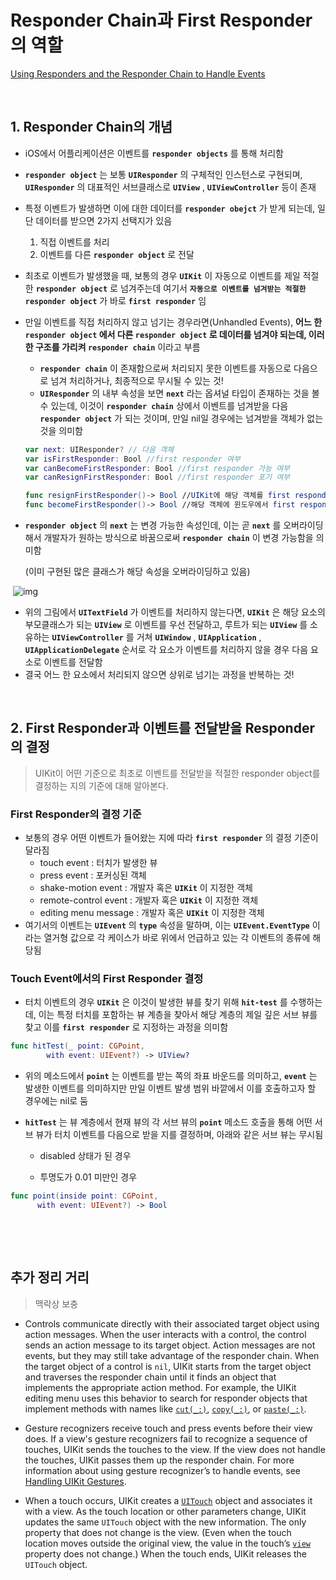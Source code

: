 # Responder Chain과 First Responder의 역할

[Using Responders and the Responder Chain to Handle Events](https://developer.apple.com/documentation/uikit/touches_presses_and_gestures/using_responders_and_the_responder_chain_to_handle_events)

​    

## 1. Responder Chain의 개념

- iOS에서 어플리케이션은 이벤트를 __`responder objects`__ 를 통해 처리함

- __`responder object`__ 는 보통 __`UIResponder`__ 의 구체적인 인스턴스로 구현되며, __`UIResponder`__ 의 대표적인 서브클래스로 __`UIView`__ , __`UIViewController`__ 등이 존재

- 특정 이벤트가 발생하면 이에 대한 데이터를 __`responder obejct`__ 가 받게 되는데, 일단 데이터를 받으면 2가지 선택지가 있음

  1. 직접 이벤트를 처리
  2. 이벤트를 다른 __`responder object`__ 로 전달

-  최초로 이벤트가 발생했을 때, 보통의 경우 __`UIKit`__ 이 자동으로 이벤트를 제일 적절한 __`responder object`__ 로 넘겨주는데 여기서 __`자동으로 이벤트를 넘겨받는 적절한 responder object`__ 가 바로 __`first responder`__ 임

- 만일 이벤트를 직접 처리하지 않고 넘기는 경우라면(Unhandled Events), __어느 한 `responder object` 에서 다른 `responder object` 로 데이터를 넘겨야 되는데, 이러한 구조를 가리켜 `responder chain`__ 이라고 부름

  - __`responder chain`__ 이 존재함으로써 처리되지 못한 이벤트를 자동으로 다음으로 넘겨 처리하거나, 최종적으로 무시될 수 있는 것!
  - __`UIResponder`__ 의 내부 속성을 보면 __`next`__ 라는 옵셔널 타입이 존재하는 것을 볼 수 있는데, 이것이 __`responder chain`__ 상에서 이벤트를 넘겨받을 다음 __`responder object`__ 가 되는 것이며, 만일 nil일 경우에는 넘겨받을 객체가 없는 것을 의미함

  ```swift
  var next: UIResponder? // 다음 객체
  var isFirstResponder: Bool //first responder 여부
  var canBecomeFirstResponder: Bool //first responder 가능 여부
  var canResignFirstResponder: Bool //first responder 포기 여부
  
  func resignFirstResponder()-> Bool //UIKit에 해당 객체를 first responder로 여기도록 요청
  func becomeFirstResponder()-> Bool //해당 객체에 윈도우에서 first responder의 역할을 하지 않게 됨을 알림
  ```

- __`responder object`__ 의 __`next`__ 는 변경 가능한 속성인데, 이는 곧 __`next`__ 를 오버라이딩해서 개발자가 원하는 방식으로 바꿈으로써 __`responder chain`__ 이 변경 가능함을 의미함

  (이미 구현된 많은 클래스가 해당 속성을 오버라이딩하고 있음)

​    ![img](https://blog.kakaocdn.net/dn/Nf37T/btq9reobFgd/U5reaCRGKnibsje1iHD280/img.png)

- 위의 그림에서 __`UITextField`__ 가 이벤트를 처리하지 않는다면, __`UIKit`__ 은 해당 요소의 부모클래스가 되는 __`UIView`__ 로 이벤트를 우선 전달하고, 루트가 되는 __`UIView`__ 를 소유하는 __`UIViewController`__ 를 거쳐 __`UIWindow`__ , __`UIApplication`__ , __`UIApplicationDelegate`__ 순서로 각 요소가 이벤트를 처리하지 않을 경우 다음 요소로 이벤트를 전달함
- 결국 어느 한 요소에서 처리되지 않으면 상위로 넘기는 과정을 반복하는 것!

​    

## 2. First Responder과 이벤트를 전달받을 Responder의 결정

> UIKit이 어떤 기준으로 최초로 이벤트를 전달받을 적절한 responder object를 결정하는 지의 기준에 대해 알아본다.

### First Responder의 결정 기준

- 보통의 경우 어떤 이벤트가 들어왔는 지에 따라 __`first responder`__ 의 결정 기준이 달라짐
  - touch event : 터치가 발생한 뷰
  - press event : 포커싱된 객체
  - shake-motion event : 개발자 혹은 __`UIKit`__ 이 지정한 객체 
  - remote-control event : 개발자 혹은 __`UIKit`__ 이 지정한 객체
  - editing menu message : 개발자 혹은 __`UIKit`__ 이 지정한 객체
- 여기서의 이벤트는 __`UIEvent`__ 의 __`type`__ 속성을 말하며, 이는 __`UIEvent.EventType`__ 이라는 열거형 값으로 각 케이스가 바로 위에서 언급하고 있는 각 이벤트의 종류에 해당됨

### Touch Event에서의 First Responder 결정

- 터치 이벤트의 경우 __`UIKit`__ 은 이것이 발생한 뷰를 찾기 위해 __`hit-test`__ 를 수행하는데, 이는 특정 터치를 포함하는 뷰 계층을 찾아서 해당 계층의 제일 깊은 서브 뷰를 찾고 이를 __`first responder`__ 로 지정하는 과정을 의미함

```swift
func hitTest(_ point: CGPoint, 
        with event: UIEvent?) -> UIView?
```

- 위의 메소드에서 __`point`__ 는 이벤트를 받는 쪽의 좌표 바운드를 의미하고, __`event`__ 는 발생한 이벤트를 의미하지만 만일 이벤트 발생 범위 바깥에서 이를 호출하고자 할 경우에는 nil로 둠

- __`hitTest`__ 는 뷰 계층에서 현재 뷰의 각 서브 뷰의  __`point`__ 메소드 호출을 통해 어떤 서브 뷰가 터치 이벤트를 다음으로 받을 지를 결정하며, 아래와 같은 서브 뷰는 무시됨

  - disabled 상태가 된 경우

  - 투명도가 0.01 미만인 경우

```swift
func point(inside point: CGPoint, 
      with event: UIEvent?) -> Bool
```

​    

​    

## 추가 정리 거리

> 맥락상 보충

- Controls communicate directly with their associated target object using action messages. When the user interacts with a control, the control sends an action message to its target object. Action messages are not events, but they may still take advantage of the responder chain. When the target object of a control is `nil`, UIKit starts from the target object and traverses the responder chain until it finds an object that implements the appropriate action method. For example, the UIKit editing menu uses this behavior to search for responder objects that implement methods with names like [`cut(_:)`](https://developer.apple.com/documentation/uikit/uiresponderstandardeditactions/2354193-cut), [`copy(_:)`](https://developer.apple.com/documentation/uikit/uiresponderstandardeditactions/2354191-copy), or [`paste(_:)`](https://developer.apple.com/documentation/uikit/uiresponderstandardeditactions/2354189-paste).

- Gesture recognizers receive touch and press events before their view does. If a view's gesture recognizers fail to recognize a sequence of touches, UIKit sends the touches to the view. If the view does not handle the touches, UIKit passes them up the responder chain. For more information about using gesture recognizer’s to handle events, see [Handling UIKit Gestures](https://developer.apple.com/documentation/uikit/touches_presses_and_gestures/handling_uikit_gestures).

- When a touch occurs, UIKit creates a [`UITouch`](https://developer.apple.com/documentation/uikit/uitouch) object and associates it with a view. As the touch location or other parameters change, UIKit updates the same `UITouch` object with the new information. The only property that does not change is the view. (Even when the touch location moves outside the original view, the value in the touch’s [`view`](https://developer.apple.com/documentation/uikit/uitouch/1618109-view) property does not change.) When the touch ends, UIKit releases the `UITouch` object.
